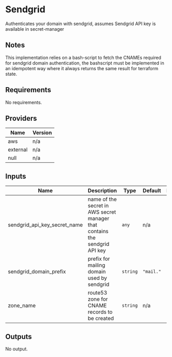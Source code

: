# Sendgrid

Authenticates your domain with sendgrid, assumes Sendgrid API key is available in secret-manager

## Notes
This implementation relies on a bash-script to fetch the CNAMEs required for sendgrid domain authentication, the bashscript must be implemented in an idempotent way where it always returns the same result for terraform state.

<!-- BEGINNING OF PRE-COMMIT-TERRAFORM DOCS HOOK -->
## Requirements

No requirements.

## Providers

| Name | Version |
|------|---------|
| aws | n/a |
| external | n/a |
| null | n/a |

## Inputs

| Name | Description | Type | Default | Required |
|------|-------------|------|---------|:--------:|
| sendgrid\_api\_key\_secret\_name | name of the secret in AWS secret manager that contains the sendgrid API key | `any` | n/a | yes |
| sendgrid\_domain\_prefix | prefix for mailing domain used by sendgrid | `string` | `"mail."` | no |
| zone\_name | route53 zone for CNAME records to be created | `string` | n/a | yes |

## Outputs

No output.

<!-- END OF PRE-COMMIT-TERRAFORM DOCS HOOK -->
